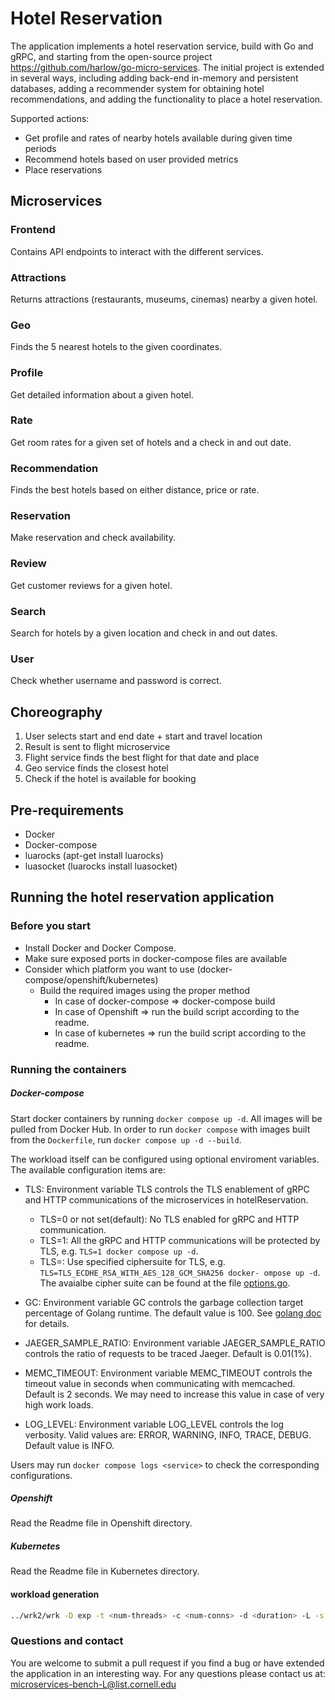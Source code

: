 # Hotel Reservation

The application implements a hotel reservation service, build with Go and gRPC, and starting from the open-source project https://github.com/harlow/go-micro-services. The initial project is extended in several ways, including adding back-end in-memory and persistent databases, adding a recommender system for obtaining hotel recommendations, and adding the functionality to place a hotel reservation.

<!-- ## Application Structure -->

<!-- ![Social Network Architecture](socialNet_arch.png) -->

Supported actions:

- Get profile and rates of nearby hotels available during given time periods
- Recommend hotels based on user provided metrics
- Place reservations

## Microservices

### Frontend

Contains API endpoints to interact with the different services.

### Attractions

Returns attractions (restaurants, museums, cinemas) nearby a given hotel.

### Geo

Finds the 5 nearest hotels to the given coordinates.

### Profile

Get detailed information about a given hotel.

### Rate

Get room rates for a given set of hotels and a check in and out date.

### Recommendation

Finds the best hotels based on either distance, price or rate.

### Reservation

Make reservation and check availability.

### Review

Get customer reviews for a given hotel.

### Search

Search for hotels by a given location and check in and out dates.

### User

Check whether username and password is correct.

## Choreography

1. User selects start and end date + start and travel location
2. Result is sent to flight microservice
3. Flight service finds the best flight for that date and place
4. Geo service finds the closest hotel
5. Check if the hotel is available for booking

## Pre-requirements

- Docker
- Docker-compose
- luarocks (apt-get install luarocks)
- luasocket (luarocks install luasocket)

## Running the hotel reservation application

### Before you start

- Install Docker and Docker Compose.
- Make sure exposed ports in docker-compose files are available
- Consider which platform you want to use (docker-compose/openshift/kubernetes)
  - Build the required images using the proper method
    - In case of docker-compose => docker-compose build
    - In case of Openshift => run the build script according to the readme.
    - In case of kubernetes => run the build script according to the readme.

### Running the containers

##### Docker-compose

Start docker containers by running `docker compose up -d`. All images will be pulled from Docker Hub. In order to run `docker compose` with images built from the `Dockerfile`, run `docker compose up -d --build`.

The workload itself can be configured using optional enviroment variables. The available configuration items are:

- TLS: Environment variable TLS controls the TLS enablement of gRPC and HTTP communications of the microservices in hotelReservation.

  - TLS=0 or not set(default): No TLS enabled for gRPC and HTTP communication.
  - TLS=1: All the gRPC and HTTP communications will be protected by TLS, e.g. `TLS=1 docker compose up -d`.
  - TLS=<ciphersuite>: Use specified ciphersuite for TLS, e.g. `TLS=TLS_ECDHE_RSA_WITH_AES_128_GCM_SHA256 docker- ompose up -d`. The avaialbe cipher suite can be found at the file [options.go](tls/options.go#L21).

- GC: Environment variable GC controls the garbage collection target percentage of Golang runtime. The default value is 100. See [golang doc](https://pkg.go.dev/runtime/debug#SetGCPercent) for details.

- JAEGER_SAMPLE_RATIO: Environment variable JAEGER_SAMPLE_RATIO controls the ratio of requests to be traced Jaeger. Default is 0.01(1%).

- MEMC_TIMEOUT: Environment variable MEMC_TIMEOUT controls the timeout value in seconds when communicating with memcached. Default is 2 seconds. We may need to increase this value in case of very high work loads.

- LOG_LEVEL: Environment variable LOG_LEVEL controls the log verbosity. Valid values are: ERROR, WARNING, INFO, TRACE, DEBUG. Default value is INFO.

Users may run `docker compose logs <service>` to check the corresponding configurations.

##### Openshift

Read the Readme file in Openshift directory.

##### Kubernetes

Read the Readme file in Kubernetes directory.

#### workload generation

```bash
../wrk2/wrk -D exp -t <num-threads> -c <num-conns> -d <duration> -L -s ./wrk2/scripts/hotel-reservation/mixed-workload_type_1.lua http://x.x.x.x:5000 -R <reqs-per-sec>
```

### Questions and contact

You are welcome to submit a pull request if you find a bug or have extended the application in an interesting way. For any questions please contact us at: <microservices-bench-L@list.cornell.edu>
